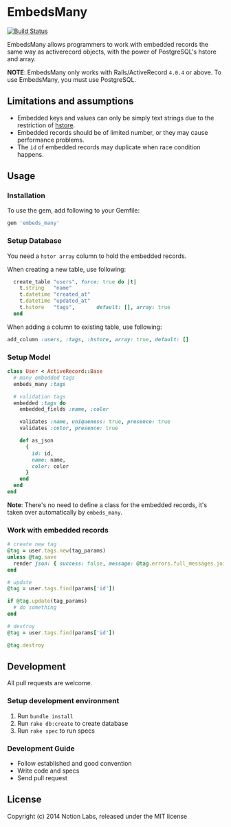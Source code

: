 EmbedsMany
==============

[![Build Status](https://travis-ci.org/NotionLabs/embeds_many.svg)](https://travis-ci.org/NotionLabs/embeds_many)

EmbedsMany allows programmers to work with embedded records the same way as activerecord objects, with the power of PostgreSQL's hstore and array.

**NOTE**: EmbedsMany only works with Rails/ActiveRecord `4.0.4` or above. To use EmbedsMany, you must use PostgreSQL.

## Limitations and assumptions

- Embedded keys and values can only be simply text strings due to the restriction of [hstore](http://www.postgresql.org/docs/9.2/static/hstore.html).
- Embedded records should be of limited number, or they may cause performance problems.
- The `id` of embedded records may duplicate when race condition happens.

## Usage

### Installation

To use the gem, add following to your Gemfile:

``` ruby
gem 'embeds_many'
```

### Setup Database

You need a `hstor array` column to hold the embedded records.

When creating a new table, use following:

```ruby
  create_table "users", force: true do |t|
    t.string   "name"
    t.datetime "created_at"
    t.datetime "updated_at"
    t.hstore   "tags",       default: [], array: true
  end
```

When adding a column to existing table, use following:

```ruby
add_column :users, :tags, :hstore, array: true, default: []
```

### Setup Model

```ruby
class User < ActiveRecord::Base
  # many embedded tags
  embeds_many :tags

  # validation tags
  embedded :tags do
    embedded_fields :name, :color

    validates :name, uniqueness: true, presence: true
    validates :color, presence: true

    def as_json
      {
        id: id,
        name: name,
        color: color
      }
    end
  end
end
```

**Note**: There's no need to define a class for the embedded records, it's taken over automatically by `embeds_many`.

### Work with embedded records

```ruby
# create new tag
@tag = user.tags.new(tag_params)
unless @tag.save
  render json: { success: false, message: @tag.errors.full_messages.join('. ') }
end

# update
@tag = user.tags.find(params['id'])

if @tag.update(tag_params)
  # do something
end

# destroy
@tag = user.tags.find(params['id'])

@tag.destroy
```

## Development

All pull requests are welcome.

### Setup development environment

1. Run `bundle install`
2. Run `rake db:create` to create database
3. Run `rake spec` to run specs

### Development Guide

- Follow established and good convention
- Write code and specs
- Send pull request

## License

Copyright (c) 2014 Notion Labs, released under the MIT license